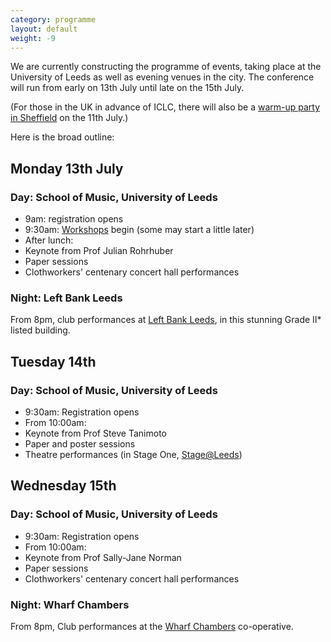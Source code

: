```yaml
---
category: programme
layout: default
weight: -9
---
```


We are currently constructing the programme of events, taking place at
the University of Leeds as well as evening venues in the city. The
conference will run from early on 13th July until late on the 15th
July. 

(For those in the UK in advance of ICLC, there will also be a [warm-up
party in Sheffield](https://www.facebook.com/events/1421854724792689/)
on the 11th July.)

Here is the broad outline:

## Monday 13th July

### Day: School of Music, University of Leeds

* 9am: registration opens
* 9:30am: [Workshops](workshops.html) begin (some may start a little later)
* After lunch: 
 * Keynote from Prof Julian Rohrhuber
 * Paper sessions
 * Clothworkers' centenary concert hall performances

### Night: Left Bank Leeds

From 8pm, club performances at [Left Bank Leeds](http://leftbankleeds.org.uk/), in this stunning Grade II*
listed building.

## Tuesday 14th

### Day: School of Music, University of Leeds

* 9:30am: Registration opens
* From 10:00am: 
 * Keynote from Prof Steve Tanimoto
 * Paper and poster sessions
 * Theatre performances (in Stage One, [Stage@Leeds](http://stage.leeds.ac.uk/))

## Wednesday 15th

### Day: School of Music, University of Leeds

* 9:30am: Registration opens
* From 10:00am: 
 * Keynote from Prof Sally-Jane Norman
 * Paper sessions
 * Clothworkers' centenary concert hall performances

### Night: Wharf Chambers

From 8pm, Club performances at the [Wharf
Chambers](http://www.wharfchambers.org/about.html) co-operative.
